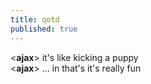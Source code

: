 ```yaml
---
title: qotd
published: true
---
```


<**ajax**> it's like kicking a puppy  
<**ajax**> ... in that's it's really fun
